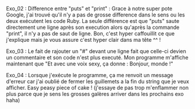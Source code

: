 Exo_02 : 
Difference entre "puts" et "print" : 
Grace à notre super pote Google, j'ai trouvé qu'il n'y a pas de grosse difference dans le sens ou les deux exécutent les code Ruby. La seule différence est que "puts" saute directement une ligne après son execution alors qu'après la commande "print", il n'y a pas de saut de ligne. 
Bon, c'est hyper caffouillit ce que j'explique mais je vous assure c'est hyper clair dans ma tête ^^ !

Exo_03 : 
Le fait de rajouter un "#" devant une ligne fait que celle-ci devien un commentaire et son code n'est plus executé. 
Mon programme m'affiche maintenant que "Et avec une voix sexy, ça donne : Bonjour, monde !" 

Exo_04 : 
Lorsque j'exécute le programme, ça me renvoit un message d'erreur car j'ai oublié de fermer les guillemets a la fin du string que je veux afficher. 
Easy peasy piece of cake ! (j'essaye de pas trop m'enflammer non plus parce que je sens les grosses galères arriver dans les prochains exo haha)


